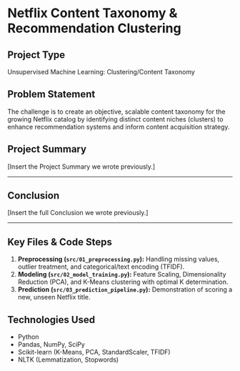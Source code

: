 # Netflix Content Taxonomy & Recommendation Clustering

## Project Type
Unsupervised Machine Learning: Clustering/Content Taxonomy

## Problem Statement
The challenge is to create an objective, scalable content taxonomy for the growing Netflix catalog by identifying distinct content niches (clusters) to enhance recommendation systems and inform content acquisition strategy.

## Project Summary
[Insert the Project Summary we wrote previously.]

---

## Conclusion
[Insert the full Conclusion we wrote previously.]

---

## Key Files & Code Steps

1.  **Preprocessing (`src/01_preprocessing.py`):** Handling missing values, outlier treatment, and categorical/text encoding (TFIDF).
2.  **Modeling (`src/02_model_training.py`):** Feature Scaling, Dimensionality Reduction (PCA), and K-Means clustering with optimal K determination.
3.  **Prediction (`src/03_prediction_pipeline.py`):** Demonstration of scoring a new, unseen Netflix title.

## Technologies Used
- Python
- Pandas, NumPy, SciPy
- Scikit-learn (K-Means, PCA, StandardScaler, TFIDF)
- NLTK (Lemmatization, Stopwords)